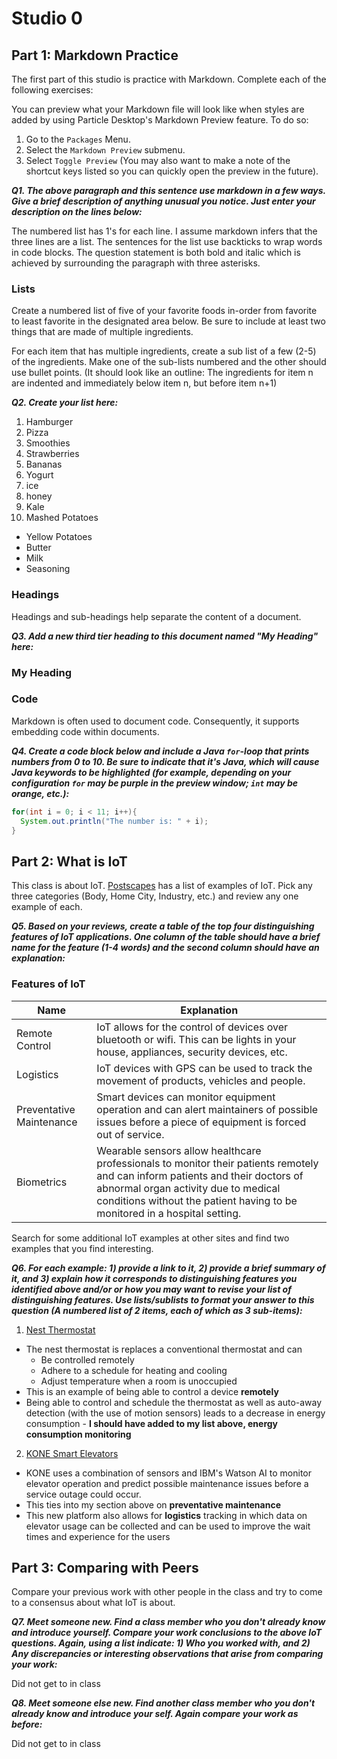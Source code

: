 # Studio 0

## Part 1: Markdown Practice

The first part of this studio is practice with Markdown. Complete each of the following exercises:

You can preview what your Markdown file will look like when styles are added by using Particle Desktop's Markdown Preview feature. To do so:
1. Go to the `Packages` Menu.
1. Select the `Markdown Preview` submenu.
1. Select `Toggle Preview` (You may also want to make a note of the shortcut keys listed so you can quickly open the preview in the future).

***Q1. The above paragraph and this sentence use markdown in a few ways.  Give a brief description of anything unusual you notice.  Just enter your description on the lines below:***

The numbered list has 1's for each line. I assume markdown infers that the three lines are a list. The sentences for the list use backticks to wrap words in code blocks. The question statement is both bold and italic which is achieved by surrounding the paragraph with three asterisks.  

### Lists

Create a numbered list of five of your favorite foods in-order from favorite to least favorite in the designated area below. Be sure to include at least two things that are made of multiple ingredients.  

For each item that has multiple ingredients, create a sub list of a few (2-5) of the ingredients.  Make one of the sub-lists numbered and the other should use bullet points. (It should look like an outline: The ingredients for item n are indented and immediately below item n, but before item n+1)

***Q2. Create your list here:***
1. Hamburger
2. Pizza
3. Smoothies
  1. Strawberries
  2. Bananas
  3. Yogurt
  4. ice
  4. honey
4. Kale
5. Mashed Potatoes
  * Yellow Potatoes
  * Butter
  * Milk
  * Seasoning

### Headings

Headings and sub-headings help separate the content of a document.

***Q3. Add a new third tier heading to this document named "My Heading" here:***
### My Heading

### Code

Markdown is often used to document code.  Consequently, it supports embedding code within documents.

***Q4. Create a code block below and include a Java `for`-loop that prints numbers from 0 to 10. Be sure to indicate that it's Java, which will cause Java keywords to be highlighted (for example, depending on your configuration `for` may be purple in the preview window; `int` may be orange, etc.):***

```Java
for(int i = 0; i < 11; i++){
  System.out.println("The number is: " + i);
}
```

## Part 2: What is IoT

This class is about IoT.  [Postscapes](https://www.postscapes.com/internet-of-things-examples/) has a list of examples of IoT.  Pick any three categories (Body, Home City, Industry, etc.) and review any one example of each.

***Q5.  Based on your reviews, create a table of the top four distinguishing features of IoT applications. One column of the table should have a brief name for the feature (1-4 words) and the second column should have an explanation:***

### Features of IoT
Name | Explanation
-----|------------
Remote Control | IoT allows for the control of devices over bluetooth or wifi. This can be lights in your house, appliances, security devices, etc.
Logistics | IoT devices with GPS can be used to track the movement of products, vehicles and people.
Preventative Maintenance | Smart devices can monitor equipment operation and can alert maintainers of possible issues before a piece of equipment is forced out of service.
Biometrics | Wearable sensors allow healthcare professionals to monitor their patients remotely and can inform patients and their doctors of abnormal organ activity due to medical conditions without the patient having to be monitored in a hospital setting.

Search for some additional IoT examples at other sites and find two examples that you find interesting.

***Q6.  For each example: 1) provide a link to it, 2) provide a brief summary of it, and 3) explain how it corresponds to distinguishing features you identified above and/or or how you may want to revise your list of distinguishing features.  Use lists/sublists to format your answer to this question (A numbered list of 2 items, each of which as 3 sub-items):***

1. [Nest Thermostat](https://nest.com/)
  * The nest thermostat is replaces a conventional thermostat and can
    * Be controlled remotely
    * Adhere to a schedule for heating and cooling
    * Adjust temperature when a room is unoccupied
  * This is an example of being able to control a device **remotely**
  * Being able to control and schedule the thermostat as well as auto-away detection (with the use of motion sensors) leads to a decrease in energy consumption - **I should have added to my list above, energy consumption monitoring**
2. [KONE Smart Elevators](https://www.ibm.com/blogs/internet-of-things/kone/)
  * KONE uses a combination of sensors and IBM's Watson AI to monitor elevator operation and predict possible maintenance issues before a service outage could occur.
  * This ties into my section above on **preventative maintenance**  
  * This new platform also allows for **logistics** tracking in which data on elevator usage can be collected and can be used to improve the wait times and experience for the users

## Part 3: Comparing with Peers

Compare your previous work with other people in the class and try to come to a consensus about what IoT is about.

***Q7. Meet someone new.  Find a class member who you don't already know and introduce yourself.  Compare your work conclusions to the above IoT questions. Again, using a list indicate: 1) Who you worked with, and 2) Any discrepancies or interesting observations that arise from comparing your work:***

Did not get to in class

***Q8. Meet someone else new.  Find another class member who you don't already know and introduce your self.  Again compare your work as before:***

Did not get to in class
